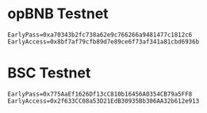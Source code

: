 # opBNB Testnet

```
EarlyPass=0xa70343b2fc738a62e9c766266a9481477c1812c6
EarlyAccess=0x8bf7af79cfb89d7e89ce6f73af341a81cbd6936b
```

# BSC Testnet

```
EarlyPass=0x775AaEf1626Df13cC810b16456A0354CB79a5FF8
EarlyAccess=0x2f633CC08a53D21EdB30935Bb306AA32b612e913
```